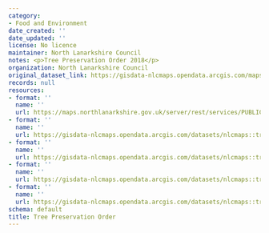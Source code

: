 ```yaml
---
category:
- Food and Environment
date_created: ''
date_updated: ''
license: No licence
maintainer: North Lanarkshire Council
notes: <p>Tree Preservation Order 2018</p>
organization: North Lanarkshire Council
original_dataset_link: https://gisdata-nlcmaps.opendata.arcgis.com/maps/nlcmaps::tree-preservation-order-2018
records: null
resources:
- format: ''
  name: ''
  url: https://maps.northlanarkshire.gov.uk/server/rest/services/PUBLIC/OPEN_DATA_LAYERS/FeatureServer/19
- format: ''
  name: ''
  url: https://gisdata-nlcmaps.opendata.arcgis.com/datasets/nlcmaps::tree-preservation-order-2018.geojson?outSR=%7B%22latestWkid%22%3A27700%2C%22wkid%22%3A27700%7D
- format: ''
  name: ''
  url: https://gisdata-nlcmaps.opendata.arcgis.com/datasets/nlcmaps::tree-preservation-order-2018.csv?outSR=%7B%22latestWkid%22%3A27700%2C%22wkid%22%3A27700%7D
- format: ''
  name: ''
  url: https://gisdata-nlcmaps.opendata.arcgis.com/datasets/nlcmaps::tree-preservation-order-2018.kml?outSR=%7B%22latestWkid%22%3A27700%2C%22wkid%22%3A27700%7D
- format: ''
  name: ''
  url: https://gisdata-nlcmaps.opendata.arcgis.com/datasets/nlcmaps::tree-preservation-order-2018.zip?outSR=%7B%22latestWkid%22%3A27700%2C%22wkid%22%3A27700%7D
schema: default
title: Tree Preservation Order
---
```

